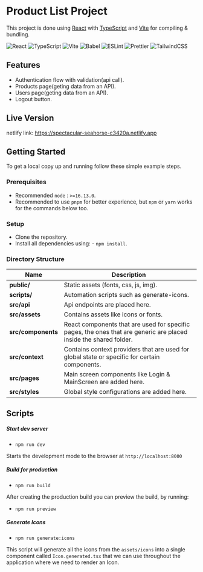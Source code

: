 # Product List Project

This project is done using [React](https://reactjs.org/) with [TypeScript](https://www.typescriptlang.org/) and [Vite](https://vitejs.dev/) for compiling & bundling.

![React](https://img.shields.io/badge/-React-61DAFB?logo=react&logoColor=white&style=for-the-badge) ![TypeScript](https://shields.io/badge/TypeScript-3178C6?logo=TypeScript&logoColor=FFF&style=for-the-badge) ![Vite](https://img.shields.io/badge/-Vite-646CFF?logo=vite&logoColor=white&style=for-the-badge) ![Babel](https://img.shields.io/badge/Babel-F9DC3e?style=for-the-badge&logo=babel&logoColor=black) ![ESLint](https://img.shields.io/badge/ESLint-4B3263?style=for-the-badge&logo=eslint&logoColor=white) ![Prettier](https://img.shields.io/badge/-Prettier-F7B93E?logo=prettier&logoColor=white&style=for-the-badge) ![TailwindCSS](https://img.shields.io/badge/tailwindcss-%2338B2AC.svg?style=for-the-badge&logo=tailwind-css&logoColor=white)

## Features

- Authentication flow with validation(api call).
- Products page(geting data from an API).
- Users page(geting data from an API).
- Logout button.

## Live Version

netlify link: https://spectacular-seahorse-c3420a.netlify.app

## Getting Started

To get a local copy up and running follow these simple example steps.

### Prerequisites

- Recommended `node` : `>=16.13.0`.
- Recommended to use `pnpm` for better experience, but `npm` or `yarn` works for the commands below too.

### Setup

- Clone the repository.
- Install all dependencies using: - `npm install`.

### Directory Structure

| Name               | Description                                                                                                       |
| ------------------ | ----------------------------------------------------------------------------------------------------------------- |
| **public/**        | Static assets (fonts, css, js, img).                                                                              |
| **scripts/**       | Automation scripts such as generate-icons.                                                                        |
| **src/api**        | Api endpoints are placed here.                                                                                    |
| **src/assets**     | Contains assets like icons or fonts.                                                                              |
| **src/components** | React components that are used for specific pages, the ones that are generic are placed inside the shared folder. |
| **src/context**    | Contains context providers that are used for global state or specific for certain components.                     |
| **src/pages**      | Main screen components like Login & MainScreen are added here.                                                    |
| **src/styles**     | Global style configurations are added here.                                                                       |

## Scripts

##### Start dev server

- `npm run dev`

Starts the development mode to the browser at `http://localhost:8000`

##### Build for production

- `npm run build`

After creating the production build you can preview the build, by running:

- `npm run preview`

##### Generate Icons

- `npm run generate:icons`

This script will generate all the icons from the `assets/icons` into a single component called `Icon.generated.tsx` that we can use throughout the application where we need to render an Icon.
